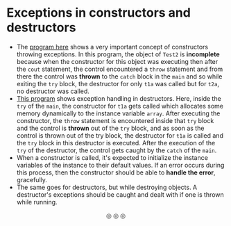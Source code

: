 # Exceptions in constructors and destructors
* The [program here](https://github.com/C0DER11101/CPP/blob/quickCPP/ExceptionHandling/Programs/main3.cpp) shows a very important concept of constructors throwing exceptions. In this program, the object of `Test2` is **incomplete** because when the constructor for this object was executing then after the `cout` statement, the control encountered a `throw` statement and from there the control was **thrown** to the `catch` block in the `main` and so while exiting the `try` block, the destructor for only `t1a` was called but for `t2a`, no destructor was called.
* [This program](https://github.com/C0DER11101/CPP/blob/quickCPP/ExceptionHandling/Programs/main4.cpp) shows exception handling in destructors. Here, inside the `try` of the `main`, the constructor for `t1a` gets called which allocates some memory dynamically to the instance variable `array`. After executing the constructor, the `throw` statement is encountered inside that `try` block and the control is **thrown** out of the `try` block, and as soon as the control is thrown out of the try block, the destructor for `t1a` is called and the `try` block in this destructor is executed. After the execution of the `try` of the destructor, the control gets caught by the `catch` of the `main`.
* When a constructor is called, it's expected to initialize the instance variables of the instance to their default values. If an error occurs during this process, then the constructor should be able to **handle the error**, gracefully.
* The same goes for destructors, but while destroying objects. A destructor's exceptions should be caught and dealt with if one is thrown while running.

<p align="center">
&#9678; &#9678; &#9678;
</p>

